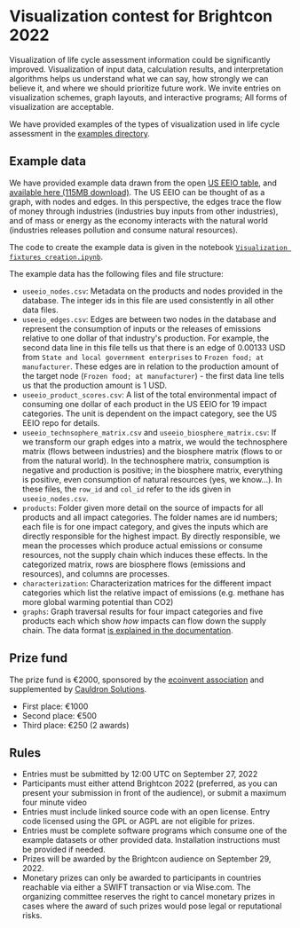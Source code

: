 # Visualization contest for Brightcon 2022

Visualization of life cycle assessment information could be significantly improved. Visualization of input data, calculation results, and interpretation algorithms helps us understand what we can say, how strongly we can believe it, and where we should prioritize future work. We invite entries on visualization schemes, graph layouts, and interactive programs; All forms of visualization are acceptable.

We have provided examples of the types of visualization used in life cycle assessment in the [examples directory](https://github.com/Depart-de-Sentier/visualization-contest-brightcon-2022/tree/main/examples).

## Example data

We have provided example data drawn from the open [US EEIO table](https://github.com/USEPA/USEEIO), and [available here (115MB download)](https://files.brightway.dev/visualization_example_data.zip). The US EEIO can be thought of as a graph, with nodes and edges. In this perspective, the edges trace the flow of money through industries (industries buy inputs from other industries), and of mass or energy as the economy interacts with the natural world (industries releases pollution and consume natural resources).

The code to create the example data is given in the notebook [`Visualization fixtures creation.ipynb`](https://github.com/Depart-de-Sentier/visualization-contest-brightcon-2022/blob/main/Visualization%20fixtures%20creation.ipynb).

The example data has the following files and file structure:

* `useeio_nodes.csv`: Metadata on the products and nodes provided in the database. The integer ids in this file are used consistently in all other data files.
* `useeio_edges.csv`: Edges are between two nodes in the database and represent the consumption of inputs or the releases of emissions relative to one dollar of that industry's production. For example, the second data line in this file tells us that there is an edge of 0.00133 USD from `State and local government enterprises` to `Frozen food; at manufacturer`. These edges are in relation to the production amount of the target node (`Frozen food; at manufacturer`) - the first data line tells us that the production amount is 1 USD.
* `useeio_product_scores.csv`: A list of the total environmental impact of consuming one dollar of each product in the US EEIO for 19 impact categories. The unit is dependent on the impact category, see the US EEIO repo for details.
* `useeio_technsophere_matrix.csv` and `useeio_biosphere_matrix.csv`: If we transform our graph edges into a matrix, we would the technosphere matrix (flows between industries) and the biosphere matrix (flows to or from the natural world). In the technosphere matrix, consumption is negative and production is positive; in the biosphere matrix, everything is positive, even consumption of natural resources (yes, we know...). In these files, the `row_id` and `col_id` refer to the ids given in `useeio_nodes.csv`.
* `products`: Folder given more detail on the source of impacts for all products and all impact categories. The folder names are id numbers; each file is for one impact category, and gives the inputs which are directly responsible for the highest impact. By directly responsible, we mean the processes which produce actual emissions or consume resources, not the supply chain which induces these effects. In the categorized matrix, rows are biosphere flows (emissions and resources), and columns are processes.
* `characterization`: Characterization matrices for the different impact categories which list the relative impact of emissions (e.g. methane has more global warming potential than CO2)
* `graphs`: Graph traversal results for four impact categories and five products each which show *how* impacts can flow down the supply chain. The data format [is explained in the documentation](https://github.com/brightway-lca/brightway2-calc/blob/master/bw2calc/graph_traversal.py#L253).

## Prize fund

The prize fund is €2000, sponsored by the [ecoinvent association](https://ecoinvent.org/) and supplemented by [Cauldron Solutions](https://www.cauldron.ch/).

* First place: €1000
* Second place: €500
* Third place: €250 (2 awards)

## Rules

* Entries must be submitted by 12:00 UTC on September 27, 2022
* Participants must either attend Brightcon 2022 (preferred, as you can present your submission in front of the audience), or submit a maximum four minute video
* Entries must include linked source code with an open license. Entry code licensed using the GPL or AGPL are not eligible for prizes.
* Entries must be complete software programs which consume one of the example datasets or other provided data. Installation instructions must be provided if needed.
* Prizes will be awarded by the Brightcon audience on September 29, 2022.
* Monetary prizes can only be awarded to participants in countries reachable via either a SWIFT transaction or via Wise.com. The organizing committee reserves the right to cancel monetary prizes in cases where the award of such prizes would pose legal or reputational risks.
